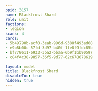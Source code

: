 ```yaml
---
ppid: 3157
name: Blackfrost Shard
role: unit
factions:
- legion
scans: 4
cards:
- 5b49790b-acf0-3eab-996d-9388f493ad68
- e9b8b00c-57fd-3d97-b40f-1fe8f9fdc85b
- bf779611-6933-3ba2-bbaa-6b9f1bb90597
- c84f4c38-9857-36f5-9d77-62c678678619

layout: model
title: Blackfrost Shard
disableToc: true
hidden: true
---
```

